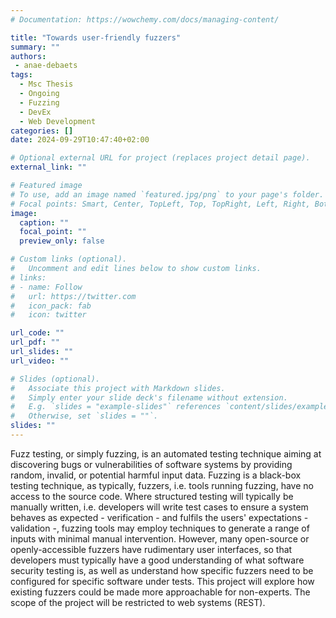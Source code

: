```yaml
---
# Documentation: https://wowchemy.com/docs/managing-content/

title: "Towards user-friendly fuzzers"
summary: ""
authors: 
 - anae-debaets
tags: 
  - Msc Thesis
  - Ongoing
  - Fuzzing
  - DevEx
  - Web Development
categories: []
date: 2024-09-29T10:47:40+02:00

# Optional external URL for project (replaces project detail page).
external_link: ""

# Featured image
# To use, add an image named `featured.jpg/png` to your page's folder.
# Focal points: Smart, Center, TopLeft, Top, TopRight, Left, Right, BottomLeft, Bottom, BottomRight.
image:
  caption: ""
  focal_point: ""
  preview_only: false

# Custom links (optional).
#   Uncomment and edit lines below to show custom links.
# links:
# - name: Follow
#   url: https://twitter.com
#   icon_pack: fab
#   icon: twitter

url_code: ""
url_pdf: ""
url_slides: ""
url_video: ""

# Slides (optional).
#   Associate this project with Markdown slides.
#   Simply enter your slide deck's filename without extension.
#   E.g. `slides = "example-slides"` references `content/slides/example-slides.md`.
#   Otherwise, set `slides = ""`.
slides: ""
---
```


Fuzz testing, or simply fuzzing, is an automated testing technique aiming at discovering bugs or vulnerabilities of software systems by providing random, invalid, or potential harmful input data. Fuzzing is a black-box testing technique, as typically, fuzzers, i.e. tools running fuzzing, have no access to the source code. Where structured testing will typically be manually written, i.e. developers will write test cases to ensure a system behaves as expected - verification - and fulfils the users' expectations - validation -, fuzzing tools may employ techniques to generate a range of inputs with minimal manual intervention. However, many open-source or openly-accessible fuzzers have rudimentary user interfaces, so that developers must typically have a good understanding of what software security testing is, as well as understand how specific fuzzers need to be configured for specific software under tests. This project will explore how existing fuzzers could be made more approachable for non-experts. The scope of the project will be restricted to web systems (REST).
